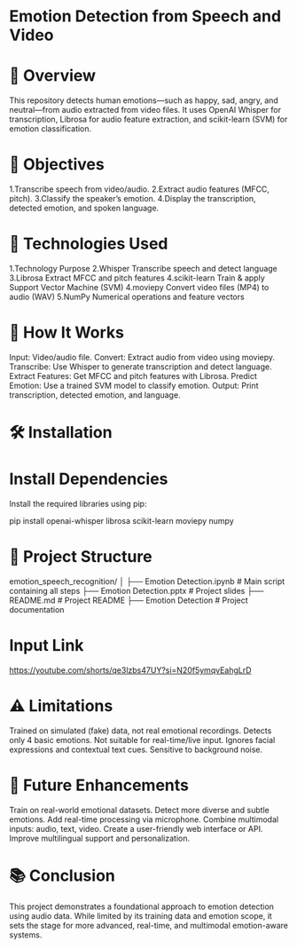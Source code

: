 # Emotion Detection from Speech and Video
# 📌 Overview
This repository detects human emotions—such as happy, sad, angry, and neutral—from audio extracted from video files. It uses OpenAI Whisper for transcription, Librosa for audio feature extraction, and scikit-learn (SVM) for emotion classification.

# 🎯 Objectives
1.Transcribe speech from video/audio.
2.Extract audio features (MFCC, pitch).
3.Classify the speaker’s emotion.
4.Display the transcription, detected emotion, and spoken language.

# 🧠 Technologies Used
1.Technology	Purpose
2.Whisper	Transcribe speech and detect language
3.Librosa	Extract MFCC and pitch features
4.scikit-learn	Train & apply Support Vector Machine (SVM)
4.moviepy	Convert video files (MP4) to audio (WAV)
5.NumPy	Numerical operations and feature vectors

# 🚀 How It Works
Input: Video/audio file.
Convert: Extract audio from video using moviepy.
Transcribe: Use Whisper to generate transcription and detect language.
Extract Features: Get MFCC and pitch features with Librosa.
Predict Emotion: Use a trained SVM model to classify emotion.
Output: Print transcription, detected emotion, and language.

# 🛠 Installation
# Install Dependencies
Install the required libraries using pip:

pip install openai-whisper librosa scikit-learn moviepy numpy

# 📁 Project Structure

emotion_speech_recognition/
│
├── Emotion Detection.ipynb     # Main script containing all steps
├── Emotion Detection.pptx      # Project slides
├── README.md                   # Project README
├── Emotion Detection           # Project documentation

# Input Link

https://youtube.com/shorts/qe3lzbs47UY?si=N20f5ymqvEahgLrD

# ⚠️ Limitations
Trained on simulated (fake) data, not real emotional recordings.
Detects only 4 basic emotions.
Not suitable for real-time/live input.
Ignores facial expressions and contextual text cues.
Sensitive to background noise.

# 🔮 Future Enhancements
Train on real-world emotional datasets.
Detect more diverse and subtle emotions.
Add real-time processing via microphone.
Combine multimodal inputs: audio, text, video.
Create a user-friendly web interface or API.
Improve multilingual support and personalization.

# 📚 Conclusion
This project demonstrates a foundational approach to emotion detection using audio data. While limited by its training data and emotion scope, it sets the stage for more advanced, real-time, and multimodal emotion-aware systems.


